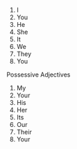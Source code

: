 1. I
2. You
3. He
4. She
5. It
6. We
7. They
8. You

Possessive Adjectives

1. My
2. Your
3. His
4. Her
5. Its
6. Our
7. Their
8. Your